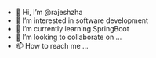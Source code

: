 - 👋 Hi, I’m @rajeshzha
- 👀 I’m interested in software development
- 🌱 I’m currently learning SpringBoot
- 💞️ I’m looking to collaborate on ...
- 📫 How to reach me ...

<!---
rajeshzha/rajeshzha is a ✨ special ✨ repository because its `README.md` (this file) appears on your GitHub profile.
You can click the Preview link to take a look at your changes.
--->
